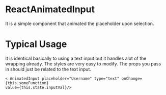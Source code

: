 # ReactAnimatedInput
It is a simple component that animated the placeholder upon selection. 

# Typical Usage

It is identical basically to using a text input but it handles alot of the wrapping already. The styles are very easy to
modify. The props you pass in should just be related to the text input. 

```
< AnimatedInput placeholder="Username" type="text" onChange={this.someFunction} 
value={this.state.inputVal}/>

```
